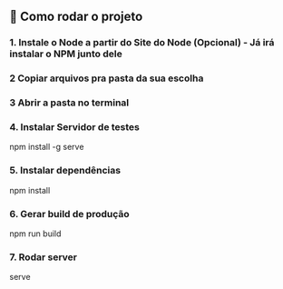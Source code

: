 ## 🚀 Como rodar o projeto

### 1. Instale o Node a partir do Site do Node (Opcional) - Já irá instalar o NPM junto dele

### 2 Copiar arquivos pra pasta da sua escolha

### 3 Abrir a pasta no terminal

### 4. Instalar Servidor de testes

npm install -g serve

### 5. Instalar dependências

npm install

### 6. Gerar build de produção

npm run build

### 7. Rodar server

serve